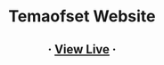 <div align="center">
  <h1 align="center">Temaofset Website</h1>
  <h2 align="center">
    ·
    <a href="https://www.temaofset.com">View Live</a>
    ·
  </h2>
</div>
